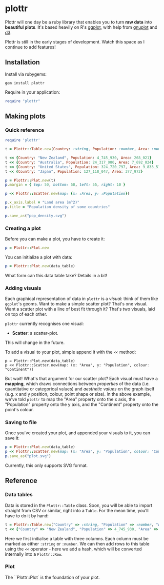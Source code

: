 # plottr

Plottr will one day be a ruby library that enables you to turn **raw data** into **beautiful plots**. It's based heavily on R's [ggplot](), with help from [gnuplot]() and [d3]().

Plottr is still in the early stages of development. Watch this space as I continue to add features!

## Installation

Install via rubygems:

```
gem install plottr
```

Require in your application:

```ruby
require "plottr"
```

## Making plots

### Quick reference

```ruby
require 'plottr'

t = Plottr::Table.new(Country: :string, Population: :number, Area: :num)

t << {Country: "New Zealand", Population: 4_745_930, Area: 268_021}
t << {Country: "Australia", Population: 24_317_000, Area: 7_692_024}
t << {Country: "United States", Population: 324_720_797, Area: 9_833_517}
t << {Country: "Japan", Population: 127_110_047, Area: 377_972}

p = Plottr::Plot.new(t)
p.margin = { top: 50, bottom: 50, left: 55, right: 10 }

p << Plottr::Scatter.new(map: {x: :Area, y: :Population})

p.x_axis.label = "Land area (m^2)"
p.title = "Population density of some countries"

p.save_as("pop_density.svg")
```

### Creating a plot

Before you can make a plot, you have to create it:

```ruby
p = Plottr::Plot.new
```

You can initialize a plot with data:

```ruby
p = Plottr::Plot.new(data_table)
```

What form can this data table take? Details in a bit!

### Adding visuals

Each graphical representation of data in `plottr` is a *visual*: think of them like `ggplot`'s geoms. Want to make a simple scatter plot? That's one visual. Want a scatter plot with a line of best fit through it? That's two visuals, laid on top of each other.

`plottr` currently recognises one visual:

* **Scatter**: a scatter-plot.

This will change in the future.

To add a visual to your plot, simple append it with the `<<` method:

```
p = Plottr::Plot.new(data_table)
p << Plottr::Scatter.new(map: (x: "Area", y: "Population", colour: "Continent"))
```

But wait! What's that argument for our scatter plot? Each visual must have a **mapping**, which draws connections between *properties* of the data (i.e. quantitative or categorical values) and *aesthetic values* on the graph itself (e.g. x and y position, colour, point shape or size). In the above example, we've told `plottr` to map the "Area" property onto the x axis, the "Population" property onto the y axis, and the "Continent" property onto the point's colour.

### Saving to file

Once you've created your plot, and appended your visuals to it, you can save it:

```ruby
p = Plottr::Plot.new(data_table)
p << Plottr::Scatter.new(map: (x: "Area", y: "Population", colour: "Continent"))
p.save_as("plot.svg")
```

Currently, this only supports SVG format.

## Reference

### Data tables

Data is stored in the  `Plottr::Table` class. Soon, you will be able to import straight from CSV or similar, right into a `Table`. For the mean time, you'll have to do it by hand:

```ruby
t = Plottr::Table.new("Country" => :string, "Population" => :number, "Area" => :number)
t << {"Country" => "New Zealand", "Population" => 4_745_930, "Area" => 268_021}
```

Here we first initialise a table with three columns. Each column must be marked as either `:string` or `:number`. We can then add rows to this table using the `<<` operator - here we add a hash, which will be converted internally into a `Plottr::Row`.

### Plot

The ``Plottr::Plot` is the foundation of your plot. 
